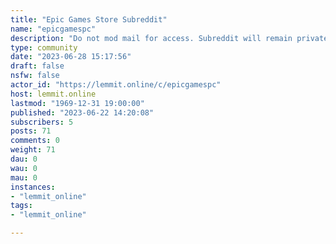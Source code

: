 ```yaml
---
title: "Epic Games Store Subreddit" 
name: "epicgamespc"
description: "Do not mod mail for access. Subreddit will remain private until 11:59pm MST USA time on June 19th. Come join us on the Discord..."
type: community
date: "2023-06-28 15:17:56"
draft: false
nsfw: false
actor_id: "https://lemmit.online/c/epicgamespc"
host: lemmit.online
lastmod: "1969-12-31 19:00:00"
published: "2023-06-22 14:20:08"
subscribers: 5
posts: 71
comments: 0
weight: 71
dau: 0
wau: 0
mau: 0
instances:
- "lemmit_online"
tags: 
- "lemmit_online"

---
```

